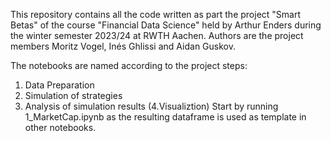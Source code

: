 This repository contains all the code written as part the project "Smart Betas" of the course "Financial Data Science" held by Arthur Enders during the winter semester 2023/24 at RWTH Aachen.
Authors are the project members Moritz Vogel, Inés Ghlissi and Aidan Guskov.

The notebooks are named according to the project steps:
  1. Data Preparation
  2. Simulation of strategies
  3. Analysis of simulation results
  (4.Visualiztion)
Start by running 1_MarketCap.ipynb as the resulting dataframe is used as template in other notebooks.

